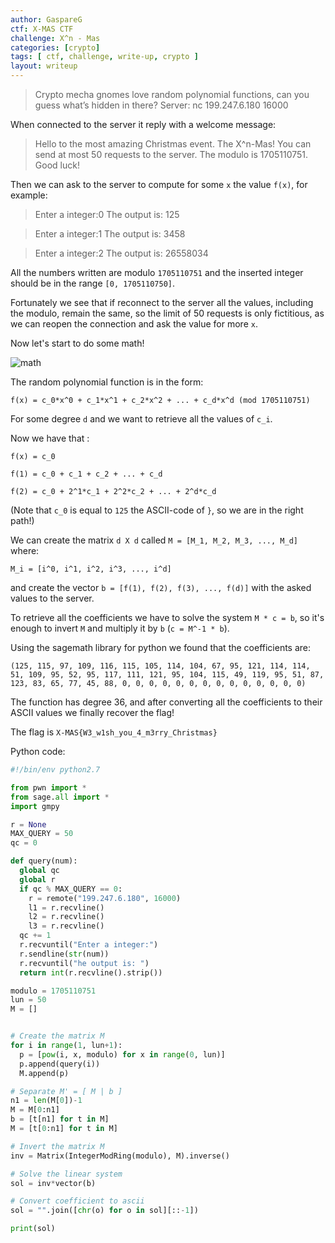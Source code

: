 ```yaml
---
author: GaspareG
ctf: X-MAS CTF
challenge: X^n - Mas
categories: [crypto]
tags: [ ctf, challenge, write-up, crypto ]
layout: writeup
---
```


> Crypto mecha gnomes love random polynomial functions, can you guess what’s hidden in there?
> Server: nc 199.247.6.180 16000

When connected to the server it reply with a welcome message:

> Hello to the most amazing Christmas event. The X^n-Mas!
> You can send at most 50 requests to the server.
> The modulo is 1705110751. Good luck!

Then we can ask to the server to compute for some `x` the value `f(x)`, for example:

> Enter a integer:0
> The output is: 125

> Enter a integer:1
> The output is: 3458

> Enter a integer:2
> The output is: 26558034

All the numbers written are modulo `1705110751` and the inserted integer should be in the range `[0, 1705110750]`.

Fortunately we see that if reconnect to the server all the values, including the modulo, remain the same, so the limit of 50 requests is only fictitious, as we can reopen the connection and ask the value for more `x`.

Now let's start to do some math!

![math](https://media.tenor.com/images/3f8e09b58ba7654c7ceb292dced1d0e0/tenor.png)

The random polynomial function is in the form:

```
f(x) = c_0*x^0 + c_1*x^1 + c_2*x^2 + ... + c_d*x^d (mod 1705110751)
```

For some degree `d` and we want to retrieve all the values of `c_i`.

Now we have that :

```
f(x) = c_0

f(1) = c_0 + c_1 + c_2 + ... + c_d

f(2) = c_0 + 2^1*c_1 + 2^2*c_2 + ... + 2^d*c_d
```

(Note that `c_0` is equal to `125` the ASCII-code of `}`, so we are in the right path!)

We can create the matrix `d X d` called `M = [M_1, M_2, M_3, ..., M_d]` where:

```
M_i = [i^0, i^1, i^2, i^3, ..., i^d]
```

and create the vector `b = [f(1), f(2), f(3), ..., f(d)]` with the asked values to the server.

To retrieve all the coefficients we have to solve the system `M * c = b`, so it's enough to invert `M` and multiply it by `b` (`c = M^-1 * b`).

Using the sagemath library for python we found that the coefficients are:

```
(125, 115, 97, 109, 116, 115, 105, 114, 104, 67, 95, 121, 114, 114, 51, 109, 95, 52, 95, 117, 111, 121, 95, 104, 115, 49, 119, 95, 51, 87, 123, 83, 65, 77, 45, 88, 0, 0, 0, 0, 0, 0, 0, 0, 0, 0, 0, 0, 0, 0)
```

The function has degree 36, and after converting all the coefficients to their ASCII values we finally recover the flag!

The flag is `X-MAS{W3_w1sh_you_4_m3rry_Christmas}`

Python code:

```python
#!/bin/env python2.7

from pwn import *
from sage.all import *
import gmpy

r = None
MAX_QUERY = 50
qc = 0

def query(num):
  global qc
  global r
  if qc % MAX_QUERY == 0:
    r = remote("199.247.6.180", 16000)
    l1 = r.recvline()
    l2 = r.recvline()
    l3 = r.recvline()
  qc += 1
  r.recvuntil("Enter a integer:")
  r.sendline(str(num))
  r.recvuntil("he output is: ")
  return int(r.recvline().strip())

modulo = 1705110751
lun = 50
M = []


# Create the matrix M
for i in range(1, lun+1):
  p = [pow(i, x, modulo) for x in range(0, lun)]
  p.append(query(i))
  M.append(p)

# Separate M' = [ M | b ]
n1 = len(M[0])-1
M = M[0:n1]
b = [t[n1] for t in M]
M = [t[0:n1] for t in M]

# Invert the matrix M
inv = Matrix(IntegerModRing(modulo), M).inverse()

# Solve the linear system
sol = inv*vector(b)

# Convert coefficient to ascii
sol = "".join([chr(o) for o in sol][::-1])

print(sol)
```
